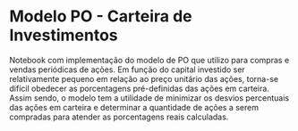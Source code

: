 # Modelo PO - Carteira de Investimentos
Notebook com implementação do modelo de PO que utilizo para compras e vendas periódicas de ações. Em função do capital investido ser relativamente pequeno em relação ao preço unitário das ações, torna-se difícil obedecer as porcentagens pré-definidas das ações em carteira. Assim sendo, o modelo tem a utilidade de minimizar os desvios percentuais das ações em carteira e determinar a quantidade de ações a serem compradas para atender as porcentagens reais calculadas.
